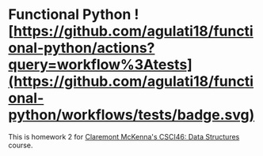 # Functional Python ![https://github.com/agulati18/functional-python/actions?query=workflow%3Atests](https://github.com/agulati18/functional-python/workflows/tests/badge.svg)

This is homework 2 for [Claremont McKenna's CSCI46: Data Structures](https://github.com/mikeizbicki/cmc-csci046) course.
